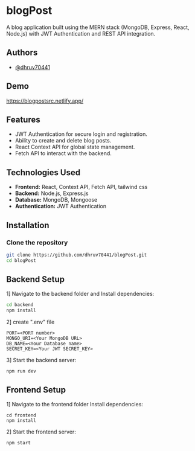 
# blogPost

A blog application built using the MERN stack (MongoDB, Express, React, Node.js) with JWT Authentication and REST API integration.


## Authors

- [@dhruv70441](https://github.com/dhruv70441)


## Demo

https://blogpostsrc.netlify.app/
## Features

- JWT Authentication for secure login and registration.
- Ability to create and delete blog posts.
- React Context API for global state management.
- Fetch API to interact with the backend.


## Technologies Used

- **Frontend:** React, Context API, Fetch API, tailwind css
- **Backend:** Node.js, Express.js
- **Database:** MongoDB, Mongoose
- **Authentication:** JWT Authentication


## Installation

### Clone the repository

```bash
git clone https://github.com/dhruv70441/blogPost.git
cd blogPost
```

## Backend Setup

1] Navigate to the backend folder and Install dependencies:
```bash
cd backend
npm install
```
2] create ".env" file
```
PORT=<PORT number>
MONGO_URI=<Your MongoDB URL>
DB_NAME=<Your Database name>
SECRET_KEY=<Your JWT SECRET_KEY>
```

3] Start the backend server:

```
npm run dev

```


## Frontend Setup

1] Navigate to the frontend folder Install dependencies:

```
cd frontend
npm install

```

2] Start the frontend server:

```
npm start

```






